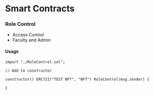 # Smart Contracts 

### Role Control

- Access Control
- Faculty and Admin

#### Usage

```solidity
import "./RoleControl.sol";

// Add to constructor

constructor() ERC721("TEST NFT", "NFT") RoleControl(msg.sender) {

}
```


